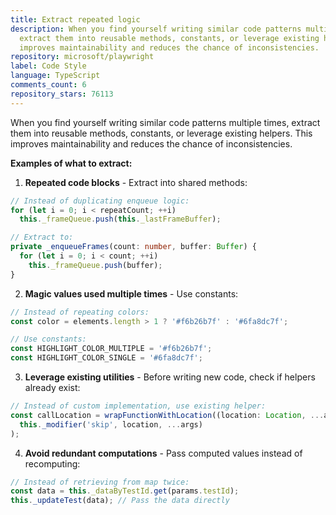 ```yaml
---
title: Extract repeated logic
description: When you find yourself writing similar code patterns multiple times,
  extract them into reusable methods, constants, or leverage existing helpers. This
  improves maintainability and reduces the chance of inconsistencies.
repository: microsoft/playwright
label: Code Style
language: TypeScript
comments_count: 6
repository_stars: 76113
---
```


When you find yourself writing similar code patterns multiple times, extract them into reusable methods, constants, or leverage existing helpers. This improves maintainability and reduces the chance of inconsistencies.

**Examples of what to extract:**

1. **Repeated code blocks** - Extract into shared methods:
```typescript
// Instead of duplicating enqueue logic:
for (let i = 0; i < repeatCount; ++i)
  this._frameQueue.push(this._lastFrameBuffer);

// Extract to:
private _enqueueFrames(count: number, buffer: Buffer) {
  for (let i = 0; i < count; ++i)
    this._frameQueue.push(buffer);
}
```

2. **Magic values used multiple times** - Use constants:
```typescript
// Instead of repeating colors:
const color = elements.length > 1 ? '#f6b26b7f' : '#6fa8dc7f';

// Use constants:
const HIGHLIGHT_COLOR_MULTIPLE = '#f6b26b7f';
const HIGHLIGHT_COLOR_SINGLE = '#6fa8dc7f';
```

3. **Leverage existing utilities** - Before writing new code, check if helpers already exist:
```typescript
// Instead of custom implementation, use existing helper:
const callLocation = wrapFunctionWithLocation((location: Location, ...args) => 
  this._modifier('skip', location, ...args)
);
```

4. **Avoid redundant computations** - Pass computed values instead of recomputing:
```typescript
// Instead of retrieving from map twice:
const data = this._dataByTestId.get(params.testId);
this._updateTest(data); // Pass the data directly
```